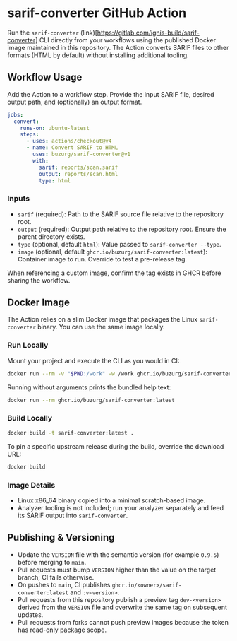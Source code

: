 # sarif-converter GitHub Action

Run the `sarif-converter` (link)[https://gitlab.com/ignis-build/sarif-converter] CLI directly from your workflows using the published Docker image maintained in this repository. The Action converts SARIF files to other formats (HTML by default) without installing additional tooling.

## Workflow Usage

Add the Action to a workflow step. Provide the input SARIF file, desired output path, and (optionally) an output format.

```yaml
jobs:
  convert:
    runs-on: ubuntu-latest
    steps:
      - uses: actions/checkout@v4
      - name: Convert SARIF to HTML
        uses: buzurg/sarif-converter@v1
        with:
          sarif: reports/scan.sarif
          output: reports/scan.html
          type: html
```

### Inputs

- `sarif` (required): Path to the SARIF source file relative to the repository root.
- `output` (required): Output path relative to the repository root. Ensure the parent directory exists.
- `type` (optional, default `html`): Value passed to `sarif-converter --type`.
- `image` (optional, default `ghcr.io/buzurg/sarif-converter:latest`): Container image to run. Override to test a pre-release tag.

When referencing a custom image, confirm the tag exists in GHCR before sharing the workflow.

## Docker Image

The Action relies on a slim Docker image that packages the Linux `sarif-converter` binary. You can use the same image locally.

### Run Locally

Mount your project and execute the CLI as you would in CI:

```bash
docker run --rm -v "$PWD:/work" -w /work ghcr.io/buzurg/sarif-converter:latest --type html input.sarif output.html
```

Running without arguments prints the bundled help text:

```bash
docker run --rm ghcr.io/buzurg/sarif-converter:latest
```

### Build Locally

```bash
docker build -t sarif-converter:latest .
```

To pin a specific upstream release during the build, override the download URL:

```bash
docker build
```

### Image Details

- Linux x86_64 binary copied into a minimal scratch-based image.
- Analyzer tooling is not included; run your analyzer separately and feed its SARIF output into `sarif-converter`.

## Publishing & Versioning

- Update the `VERSION` file with the semantic version (for example `0.9.5`) before merging to `main`.
- Pull requests must bump `VERSION` higher than the value on the target branch; CI fails otherwise.
- On pushes to `main`, CI publishes `ghcr.io/<owner>/sarif-converter:latest` and `:v<version>`.
- Pull requests from this repository publish a preview tag `dev-<version>` derived from the `VERSION` file and overwrite the same tag on subsequent updates.
- Pull requests from forks cannot push preview images because the token has read-only package scope.
